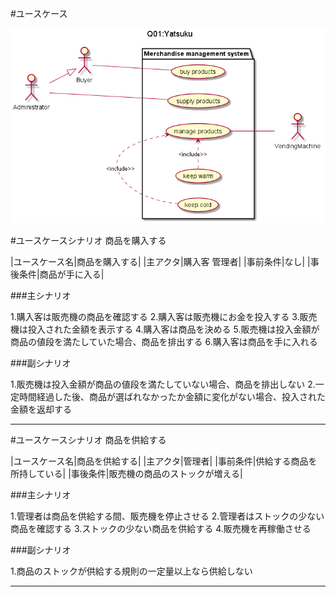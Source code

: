 
#ユースケース

![usecase](Q01.png)

#ユースケースシナリオ 商品を購入する

|ユースケース名|商品を購入する|
|主アクタ|購入客 管理者|
|事前条件|なし|
|事後条件|商品が手に入る|

###主シナリオ

1.購入客は販売機の商品を確認する
2.購入客は販売機にお金を投入する
3.販売機は投入された金額を表示する
4.購入客は商品を決める
5.販売機は投入金額が商品の値段を満たしていた場合、商品を排出する
6.購入客は商品を手に入れる

###副シナリオ

1.販売機は投入金額が商品の値段を満たしていない場合、商品を排出しない
2.一定時間経過した後、商品が選ばれなかったか金額に変化がない場合、投入された金額を返却する

---

#ユースケースシナリオ 商品を供給する

|ユースケース名|商品を供給する|
|主アクタ|管理者|
|事前条件|供給する商品を所持している|
|事後条件|販売機の商品のストックが増える|

###主シナリオ

1.管理者は商品を供給する間、販売機を停止させる
2.管理者はストックの少ない商品を確認する
3.ストックの少ない商品を供給する
4.販売機を再稼働させる

###副シナリオ

1.商品のストックが供給する規則の一定量以上なら供給しない

---
